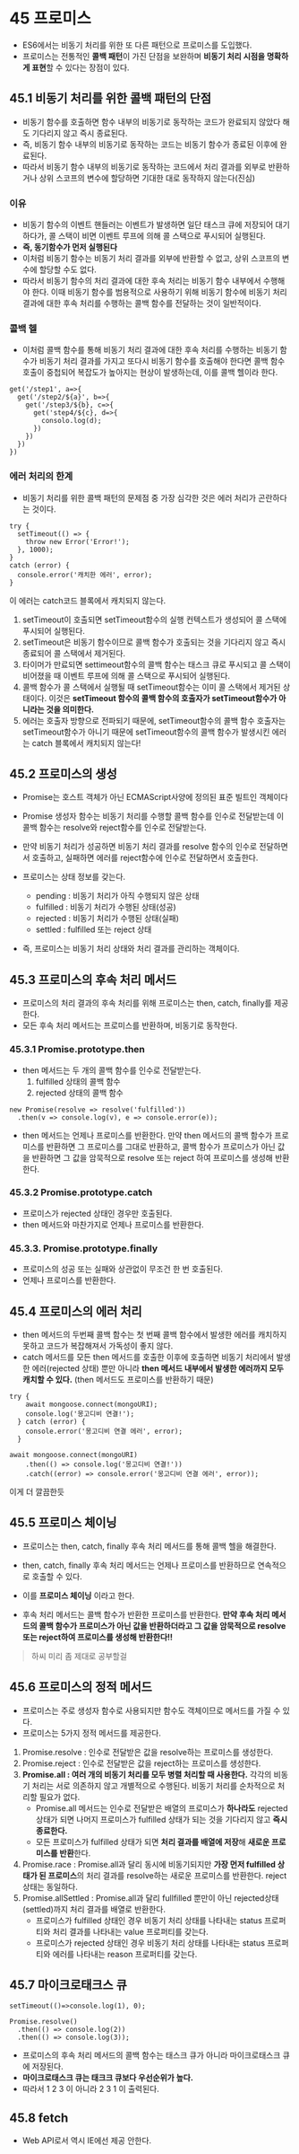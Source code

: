 # 45 프로미스
- ES6에서는 비동기 처리를 위한 또 다른 패턴으로 프로미스를 도입했다. 
- 프로미스는 전통적인 **콜백 패턴**이 가진 단점을 보완하며 **비동기 처리 시점을 명확하게 표현**할 수 있다는 장점이 있다.
## 45.1 비동기 처리를 위한 콜백 패턴의 단점

- 비동기 함수를 호출하면 함수 내부의 비동기로 동작하는 코드가 완료되지 않았다 해도 기다리지 않고 즉시 종료된다.
- 즉, 비동기 함수 내부의 비동기로 동작하는 코드는 비동기 함수가 종료된 이후에 완료된다.
- 따라서 비동기 함수 내부의 비동기로 동작하는 코드에서 처리 결과를 외부로 반환하거나 상위 스코프의 변수에 할당하면 기대한 대로 동작하지 않는다(진심)

### 이유
- 비동기 함수의 이벤트 핸들러는 이벤트가 발생하면 일단 태스크 큐에 저장되어 대기하다가, 콜 스택이 비면 이벤트 루프에 의해 콜 스택으로 푸시되어 실행된다.
- **즉, 동기함수가 먼저 실행된다**
- 이처럼 비동기 함수는 비동기 처리 결과를 외부에 반환할 수 없고, 상위 스코프의 변수에 할당할 수도 없다. 
- 따라서 비동기 함수의 처리 결과에 대한 후속 처리는 비동기 함수 내부에서 수행해야 한다. 이때 비동기 함수를 범용적으로 사용하기 위해 비동기 함수에 비동기 처리 결과에 대한 후속 처리를 수행하는 콜백 함수를 전달하는 것이 일반적이다.

### 콜백 헬
- 이처럼 콜백 함수를 통해 비동기 처리 결과에 대한 후속 처리를 수행하는 비동기 함수가 비동기 처리 결과를 가지고 또다시 비동기 함수를 호출해야 한다면 콜백 함수 호출이 중첩되어 복잡도가 높아지는 현상이 발생하는데, 이를 콜백 헬이라 한다.
```
get('/step1', a=>{
  get('/step2/${a}', b=>{
    get('/step3/${b}, c=>{
      get('step4/${c}, d=>{
        consolo.log(d);
      })
    })
  })
})
```
### 에러 처리의 한계
- 비동기 처리를 위한 콜백 패턴의 문제점 중 가장 심각한 것은 에러 처리가 곤란하다는 것이다.
```
try {
  setTimeout(() => {
    throw new Error('Error!');
  }, 1000);
}
catch (error) {
  console.error('캐치한 에러', error);
}
```
이 에러는 catch코드 블록에서 캐치되지 않는다.  
1. setTimeout이 호출되면 setTimeout함수의 실행 컨텍스트가 생성되어 콜 스택에 푸시되어 실행된다. 
2. setTimeout은 비동기 함수이므로 콜백 함수가 호출되는 것을 기다리지 않고 즉시 종료되어 콜 스택에서 제거된다.
3. 타이머가 만료되면 settimeout함수의 콜백 함수는 태스크 큐로 푸시되고 콜 스택이 비어졌을 때 이벤트 루프에 의해 콜 스택으로 푸시되어 실행된다.
4. 콜백 함수가 콜 스택에서 실행될 때 setTimeout함수는 이미 콜 스택에서 제거된 상태이다. 이것은 **setTimeout 함수의 콜백 함수의 호출자가 setTimeout함수가 아니라는 것을 의미한다.**
5. 에러는 호출자 방향으로 전파되기 때문에,  setTimeout함수의 콜백 함수 호출자는 setTimeout함수가 아니기 때문에 setTimeout함수의 콜백 함수가 발생시킨 에러는 catch 블록에서 캐치되지 않는다!

## 45.2 프로미스의 생성
- Promise는 호스트 객체가 아닌 ECMAScript사양에 정의된 표준 빌트인 객체이다
- Promise 생성자 함수는 비동기 처리를 수행할 콜백 함수를 인수로 전달받는데 이 콜백 함수는 resolve와 reject함수를 인수로 전달받는다.
- 만약 비동기 처리가 성공하면 비동기 처리 결과를 resolve 함수의 인수로 전달하면서 호출하고, 실패하면 에러를 reject함수에 인수로 전달하면서 호출한다.
- 프로미스는 상태 정보를 갖는다.
  - pending : 비동기 처리가 아직 수행되지 않은 상태
  - fulfilled : 비동기 처리가 수행된 상태(성공)
  - rejected : 비동기 처리가 수행된 상태(실패)
  - settled : fulfilled 또는 reject 상태

- 즉, 프로미스는 비동기 처리 상태와 처리 결과를 관리하는 객체이다.

## 45.3 프로미스의 후속 처리 메서드
- 프로미스의 처리 결과의 후속 처리를 위해 프로미스는 then, catch, finally를 제공한다.
- 모든 후속 처리 메서드는 프로미스를 반환하며, 비동기로 동작한다.

### 45.3.1 Promise.prototype.then
- then 메서드는 두 개의 콜백 함수를 인수로 전달받는다.
  1. fulfilled 상태의 콜백 함수
  2. rejected 상태의 콜백 함수
```
new Promise(resolve => resolve('fulfilled'))
  .then(v => console.log(v), e => console.error(e));
```
- then 메서드는 언제나 프로미스를 반환한다. 만약 then 메서드의 콜백 함수가 프로미스를 반환하면 그 프로미스를 그대로 반환하고, 콜백 함수가 프로미스가 아닌 값을 반환하면 그 값을 암묵적으로 resolve 또는 reject 하여 프로미스를 생성해 반환한다.

### 45.3.2 Promise.prototype.catch
- 프로미스가 rejected 상태인 경우만 호출된다.
- then 메서드와 마찬가지로 언제나 프로미스를 반환한다.

### 45.3.3. Promise.prototype.finally
- 프로미스의 성공 또는 실패와 상관없이 무조건 한 번 호출된다.
- 언제나 프로미스를 반환한다.


## 45.4 프로미스의 에러 처리
- then 메서드의 두번째 콜백 함수는 첫 번째 콜백 함수에서 발생한 에러를 캐치하지 못하고 코드가 복잡해져서 가독성이 좋지 않다.
- catch 메서드를 모든 then 메서드를 호출한 이후에 호출하면 비동기 처리에서 발생한 에러(rejected 상태) 뿐만 아니라 **then 메서드 내부에서 발생한 에러까지 모두 캐치할 수 있다.** (then 메서드도 프로미스를 반환하기 때문)

```
try {
    await mongoose.connect(mongoURI);
    console.log('몽고디비 연결!');
  } catch (error) {
    console.error('몽고디비 연결 에러', error);
  }
```
```
await mongoose.connect(mongoURI)
    .then(() => console.log('몽고디비 연결!'))
    .catch((error) => console.error('몽고디비 연결 에러', error));
```
이게 더 깔끔한듯  


## 45.5 프로미스 체이닝
- 프로미스는 then, catch, finally 후속 처리 메서드를 통해 콜백 헬을 해결한다.
- then, catch, finally 후속 처리 메서드는 언제나 프로미스를 반환하므로 연속적으로 호출할 수 있다.
- 이를 **프로미스 체이닝** 이라고 한다.

- 후속 처리 메서드는 콜백 함수가 반환한 프로미스를 반환한다. **만약 후속 처리 메서드의 콜백 함수가 프로미스가 아닌 값을 반환하더라고 그 값을 암묵적으로 resolve 또는 reject하여 프로미스를 생성해 반환한다!!**
> 하씨 미리 좀 제대로 공부할걸

## 45.6 프로미스의 정적 메서드
- 프로미스는 주로 생성자 함수로 사용되지만 함수도 객체이므로 메서드를 가질 수 있다. 
- 프로미스는 5가지 정적 메서드를 제공한다.

1. Promise.resolve : 인수로 전달받은 값을 resolve하는 프로미스를 생성한다.
2. Promise.reject : 인수로 전달받은 값을 reject하는 프로미스를 생성한다.
3. **Promise.all : 여러 개의 비동기 처리를 모두 병렬 처리할 때 사용한다.** 각각의 비동기 처리는 서로 의존하지 않고 개별적으로 수행된다. 비동기 처리를 순차적으로 처리할 필요가 없다.
   - Promise.all 메서드는 인수로 전달받은 배열의 프로미스가 **하나라도** rejected 상태가 되면 나머지 프로미스가 fulfilled 상태가 되는 것을 기다리지 않고 **즉시 종료한다.**
   - 모든 프로미스가 fulfilled 상태가 되면 **처리 결과를 배열에 저장**해 **새로운 프로미스를 반환**한다.
4. Promise.race : Promise.all과 달리 동시에 비동기되지만 **가장 먼저 fulfilled 상태가 된 프로미스**의 처리 결과를 resolve하는 새로운 프로미스를 반환한다. reject 상태는 동일하다.
5. Promise.allSettled : Promise.all과 달리 fullfilled 뿐만이 아닌 rejected상태(settled)까지 처리 결과를 배열로 반환한다.
   - 프로미스가 fulfilled 상태인 경우 비동기 처리 상태를 나타내는 status 프로퍼티와 처리 결과를 나타내는 value 프로퍼티를 갖는다.
   - 프로미스가 rejected 상태인 경우 비동기 처리 상태를 나타내는 status 프로퍼티와 에러를 나타내는 reason 프로퍼티를 갖는다.

## 45.7 마이크로태크스 큐
```
setTimeout(()=>console.log(1), 0);

Promise.resolve()
  .then(() => console.log(2))
  .then(() => console.log(3));
```
- 프로미스의 후속 처리 메서드의 콜백 함수는 태스크 큐가 아니라 마이크로태스크 큐에 저장된다.
- **마이크로태스크 큐는 태크크 큐보다 우선순위가 높다.**  
- 따라서 1 2 3 이 아니라 2 3 1 이 출력된다.

## 45.8 fetch
- Web API로서 역시 IE에선 제공 안한다.
